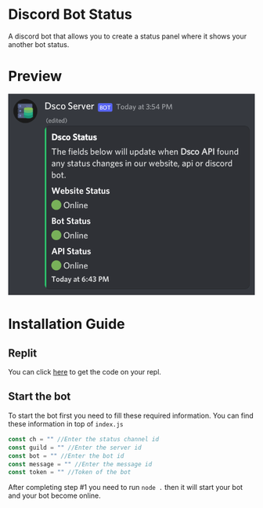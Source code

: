 # Discord Bot Status
A discord bot that allows you to create a status panel where it shows your another bot status.
# Preview
![Preview #1](https://raw.githubusercontent.com/crisodev/Discord-Bot-Status/main/Screenshot_20220801-184637.png)
# Installation Guide
## Replit
You can click [here](https://replit.com/github/crisodev/discord-bot-status) to get the code on your repl.
## Start the bot
To start the bot first you need to fill these required information. You can find these information in top of `index.js`
```js
const ch = "" //Enter the status channel id
const guild = "" //Enter the server id
const bot = "" //Enter the bot id 
const message = "" //Enter the message id
const token = "" //Token of the bot
```
After completing step #1 you need to run `node .` then it will start your bot and your bot become online.
